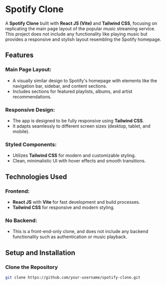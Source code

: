 # Spotify Clone

A **Spotify Clone** built with **React JS (Vite)** and **Tailwind CSS**, focusing on replicating the main page layout of the popular music streaming service. This project does not include any functionality like playing music but provides a responsive and stylish layout resembling the Spotify homepage.

## Features

### Main Page Layout:
- A visually similar design to Spotify's homepage with elements like the navigation bar, sidebar, and content sections.
- Includes sections for featured playlists, albums, and artist recommendations.

### Responsive Design:
- The app is designed to be fully responsive using **Tailwind CSS**.
- It adapts seamlessly to different screen sizes (desktop, tablet, and mobile).

### Styled Components:
- Utilizes **Tailwind CSS** for modern and customizable styling.
- Clean, minimalistic UI with hover effects and smooth transitions.

## Technologies Used

### Frontend:
- **React JS** with **Vite** for fast development and build processes.
- **Tailwind CSS** for responsive and modern styling.

### No Backend:
- This is a front-end-only clone, and does not include any backend functionality such as authentication or music playback.

## Setup and Installation

### Clone the Repository

```bash
git clone https://github.com/your-username/spotify-clone.git
